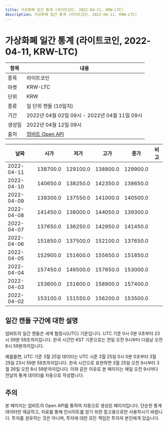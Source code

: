 ```yaml
---
title: 가상화폐 일간 통계 (라이트코인, 2022-04-11, KRW-LTC)
description: 가상화폐 일간 통계 (라이트코인, 2022-04-11, KRW-LTC)
---
```



가상화폐 일간 통계 (라이트코인, 2022-04-11, KRW-LTC)
===

|항목|내용|
|--|--|
|종목|라이트코인|
|마켓|KRW-LTC|
|단위|KRW|
|종류|일 단위 캔들 (10일치)|
|기간|2022년 04월 02일 09시 - 2022년 04월 11일 09시|
|생성일|2022년 04월 12일 09시|
|출처|[업비트 Open API](https://docs.upbit.com)|


|날짜|시가|저가|고가|종가|비고|
|--|--|--|--|--|--|
|2022-04-11|138700.0|129100.0|138800.0|129900.0|    |
|2022-04-10|140650.0|138250.0|142350.0|138650.0|    |
|2022-04-09|139300.0|137550.0|141000.0|140500.0|    |
|2022-04-08|141450.0|138000.0|144050.0|139300.0|    |
|2022-04-07|137650.0|136250.0|142950.0|141450.0|    |
|2022-04-06|151850.0|137500.0|152100.0|137650.0|    |
|2022-04-05|152900.0|151600.0|155650.0|151850.0|    |
|2022-04-04|157450.0|149500.0|157650.0|153000.0|    |
|2022-04-03|153600.0|151600.0|158900.0|157400.0|    |
|2022-04-02|153100.0|151550.0|156200.0|153500.0|    |


일간 캔들 구간에 대한 설명
---


업비트의 일간 캔들은 세계 협정시(UTC) 기준입니다. 
UTC 기준 0시 0분 0초부터 23시 59분 59초까지입니다. 
한국 시간인 KST 기준으로는 전일 오전 9시부터 다음날 오전 8시 59분까지입니다. 


예를들면, UTC 기준 3월 25일 데이터는 UTC 시준 3월 25일 0시 0분 0초부터 3월 25일 23시 59분 59초까지입니다. 
한국 시간으로 표현하면 3월 25일 오전 9시부터 3월 26일 오전 8시 59분까지입니다. 
이와 같은 이유로 본 페이지는 매일 오전 9시마다 전날의 통계 데이터를 자동으로 작성합니다. 


주의
---


본 페이지는 업비트의 Open API를 통하여 자동으로 생성된 페이지입니다. 
단순한 통계 데이터만 제공하고, 자료를 통해 인사이트를 얻기 위한 참고용으로만 사용하시기 바랍니다. 
투자를 권유하는 것은 아니며, 투자에 대한 모든 책임은 투자자 본인에게 있습니다. 
